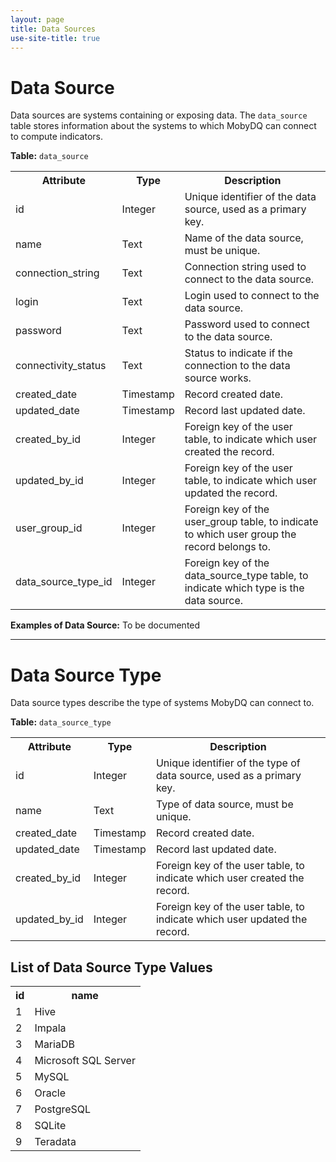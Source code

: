 ```yaml
---
layout: page
title: Data Sources
use-site-title: true
---
```



# Data Source
Data sources are systems containing or exposing data. The `data_source` table stores information about the systems to which MobyDQ can connect to compute indicators.

**Table:** `data_source`<br/>
<table>
  <tr>
    <th>Attribute</th><th>Type</th><th>Description</th>
  </tr>
  <tr>
    <td>id</td><td>Integer</td><td>Unique identifier of the data source, used as a primary key.</td>
  </tr>
  <tr>
    <td>name</td><td>Text</td><td>Name of the data source, must be unique.</td>
  </tr>
  <tr>
    <td>connection_string</td><td>Text</td><td>Connection string used to connect to the data source.</td>
  </tr>
  <tr>
    <td>login</td><td>Text</td><td>Login used to connect to the data source.</td>
  </tr>
  <tr>
    <td>password</td><td>Text</td><td>Password used to connect to the data source.</td>
  </tr>
  <tr>
    <td>connectivity_status</td><td>Text</td><td>Status to indicate if the connection to the data source works.</td>
  </tr>
  <tr>
    <td>created_date</td><td>Timestamp</td><td>Record created date.</td>
  </tr>
  <tr>
    <td>updated_date</td><td>Timestamp</td><td>Record last updated date.</td>
  </tr>
  <tr>
    <td>created_by_id</td><td>Integer</td><td>Foreign key of the user table, to indicate which user created the record.</td>
  </tr>
  <tr>
    <td>updated_by_id</td><td>Integer</td><td>Foreign key of the user table, to indicate which user updated the record.</td>
  </tr>
  <tr>
    <td>user_group_id</td><td>Integer</td><td>Foreign key of the user_group table, to indicate to which user group the record belongs to.</td>
  </tr>
  <tr>
    <td>data_source_type_id</td><td>Integer</td><td>Foreign key of the data_source_type table, to indicate which type is the data source.</td>
  </tr>
</table>

**Examples of Data Source:**
To be documented


---


# Data Source Type
Data source types describe the type of systems MobyDQ can connect to.

**Table:** `data_source_type`<br/>
<table>
  <tr>
    <th>Attribute</th><th>Type</th><th>Description</th>
  </tr>
  <tr>
    <td>id</td><td>Integer</td><td>Unique identifier of the type of data source, used as a primary key.</td>
  </tr>
  <tr>
    <td>name</td><td>Text</td><td>Type of data source, must be unique.</td>
  </tr>
  <tr>
    <td>created_date</td><td>Timestamp</td><td>Record created date.</td>
  </tr>
  <tr>
    <td>updated_date</td><td>Timestamp</td><td>Record last updated date.</td>
  </tr>
  <tr>
    <td>created_by_id</td><td>Integer</td><td>Foreign key of the user table, to indicate which user created the record.</td>
  </tr>
  <tr>
    <td>updated_by_id</td><td>Integer</td><td>Foreign key of the user table, to indicate which user updated the record.</td>
  </tr>
</table>


## List of Data Source Type Values
<table>
  <tr>
    <th>id</th><th>name</th>
  </tr>
  <tr>
    <td>1</td><td>Hive</td>
  </tr>
  <tr>
    <td>2</td><td>Impala</td>
  </tr>
  <tr>
    <td>3</td><td>MariaDB</td>
  </tr>
  <tr>
    <td>4</td><td>Microsoft SQL Server</td>
  </tr>
  <tr>
    <td>5</td><td>MySQL</td>
  </tr>
  <tr>
    <td>6</td><td>Oracle</td>
  </tr>
  <tr>
    <td>7</td><td>PostgreSQL</td>
  </tr>
  <tr>
    <td>8</td><td>SQLite</td>
  </tr>
  <tr>
    <td>9</td><td>Teradata</td>
  </tr>
</table>
